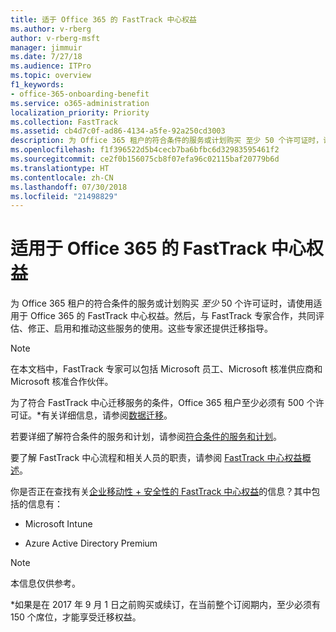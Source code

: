 ```yaml
---
title: 适于 Office 365 的 FastTrack 中心权益
ms.author: v-rberg
author: v-rberg-msft
manager: jimmuir
ms.date: 7/27/18
ms.audience: ITPro
ms.topic: overview
f1_keywords:
- office-365-onboarding-benefit
ms.service: o365-administration
localization_priority: Priority
ms.collection: FastTrack
ms.assetid: cb4d7c0f-ad86-4134-a5fe-92a250cd3003
description: 为 Office 365 租户的符合条件的服务或计划购买 至少 50 个许可证时，请使用适用于 Office 365 的 FastTrack 中心权益。然后，与 FastTrack 专家合作，共同评估、修正、启用和推动这些服务的使用。这些专家还提供迁移指导。
ms.openlocfilehash: f1f396522d5b4cecb7ba6bfbc6d32983595461f2
ms.sourcegitcommit: ce2f0b156075cb8f07efa96c02115baf20779b6d
ms.translationtype: HT
ms.contentlocale: zh-CN
ms.lasthandoff: 07/30/2018
ms.locfileid: "21498829"
---
```

# <a name="fasttrack-center-benefit-for-office-365"></a>适用于 Office 365 的 FastTrack 中心权益

为 Office 365 租户的符合条件的服务或计划购买 *至少* 50 个许可证时，请使用适用于 Office 365 的 FastTrack 中心权益。然后，与 FastTrack 专家合作，共同评估、修正、启用和推动这些服务的使用。这些专家还提供迁移指导。 
  
> [!NOTE]
> 在本文档中，FastTrack 专家可以包括 Microsoft 员工、Microsoft 核准供应商和 Microsoft 核准合作伙伴。 
  
为了符合 FastTrack 中心迁移服务的条件，Office 365 租户至少必须有 500 个许可证。\*有关详细信息，请参阅[数据迁移](data-migration.md)。
  
若要详细了解符合条件的服务和计划，请参阅[符合条件的服务和计划](eligible-services-and-plans.md)。
  
要了解 FastTrack 中心流程和相关人员的职责，请参阅 [FastTrack 中心权益概述](fasttrack-benefit-overview.md)。
  
你是否正在查找有关[企业移动性 + 安全性的 FastTrack 中心权益](https://go.microsoft.com/fwlink/?linkid=2005312)的信息？其中包括的信息有：
  
- Microsoft Intune
    
- Azure Active Directory Premium 
    
> [!NOTE]
> 本信息仅供参考。 
  
\*如果是在 2017 年 9 月 1 日之前购买或续订，在当前整个订阅期内，至少必须有 150 个席位，才能享受迁移权益。
  

 